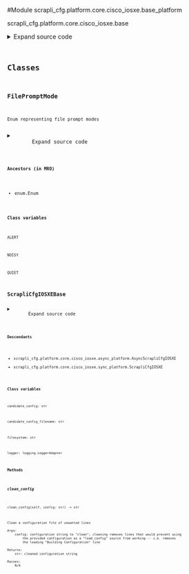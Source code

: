 <link rel="preload stylesheet" as="style" href="https://cdnjs.cloudflare.com/ajax/libs/10up-sanitize.css/11.0.1/sanitize.min.css" integrity="sha256-PK9q560IAAa6WVRRh76LtCaI8pjTJ2z11v0miyNNjrs=" crossorigin>
<link rel="preload stylesheet" as="style" href="https://cdnjs.cloudflare.com/ajax/libs/10up-sanitize.css/11.0.1/typography.min.css" integrity="sha256-7l/o7C8jubJiy74VsKTidCy1yBkRtiUGbVkYBylBqUg=" crossorigin>
<link rel="stylesheet preload" as="style" href="https://cdnjs.cloudflare.com/ajax/libs/highlight.js/10.1.1/styles/github.min.css" crossorigin>
<script defer src="https://cdnjs.cloudflare.com/ajax/libs/highlight.js/10.1.1/highlight.min.js" integrity="sha256-Uv3H6lx7dJmRfRvH8TH6kJD1TSK1aFcwgx+mdg3epi8=" crossorigin></script>
<script>window.addEventListener('DOMContentLoaded', () => hljs.initHighlighting())</script>















#Module scrapli_cfg.platform.core.cisco_iosxe.base_platform

scrapli_cfg.platform.core.cisco_iosxe.base

<details class="source">
    <summary>
        <span>Expand source code</span>
    </summary>
    <pre>
        <code class="python">
"""scrapli_cfg.platform.core.cisco_iosxe.base"""
import re
from datetime import datetime
from enum import Enum
from logging import Logger, LoggerAdapter
from typing import TYPE_CHECKING, Tuple

from scrapli_cfg.exceptions import FailedToFetchSpaceAvailable, InsufficientSpaceAvailable
from scrapli_cfg.helper import strip_blank_lines
from scrapli_cfg.platform.core.cisco_iosxe.patterns import (
    BYTES_FREE,
    FILE_PROMPT_MODE,
    OUTPUT_HEADER_PATTERN,
    VERSION_PATTERN,
)

if TYPE_CHECKING:
    LoggerAdapterT = LoggerAdapter[Logger]  # pylint:disable=E1136
else:
    LoggerAdapterT = LoggerAdapter


CONFIG_SOURCES = [
    "running",
    "startup",
]


class FilePromptMode(Enum):
    """Enum representing file prompt modes"""

    NOISY = "noisy"
    ALERT = "alert"
    QUIET = "quiet"


class ScrapliCfgIOSXEBase:
    logger: LoggerAdapterT
    candidate_config: str
    candidate_config_filename: str
    _replace: bool
    filesystem: str
    _filesystem_space_available_buffer_perc: int

    def _post_get_filesystem_space_available(self, output: str) -> int:
        """
        Handle post "get_filesystem_space_available" operations for parity between sync and async

        Args:
            output: output that was fetched from the device

        Returns:
            int: bytes of space available on filesystem

        Raises:
            FailedToFetchSpaceAvailable: if could not determine space available... duh :)

        """
        self.logger.info("determining space available from device output")

        bytes_available_match = re.search(pattern=BYTES_FREE, string=output)
        if not bytes_available_match:
            msg = "could not determine space available on filesystem"
            self.logger.critical(msg)
            raise FailedToFetchSpaceAvailable(msg)

        return int(bytes_available_match.groupdict()["bytes_available"])

    def _space_available(self, filesystem_bytes_available: int) -> None:
        """
        Space available operations for parity between sync and async

        It seems that on iosxe the length of the config is near enough 1:1 to the size it takes up
        on the disk... so roll w/ that plus a bit of buffer based on the available buffer perc

        Args:
            filesystem_bytes_available: bytes available on filesystem

        Returns:
            None

        Raises:
            InsufficientSpaceAvailable: if... insufficient space available....

        """
        if filesystem_bytes_available < (
            len(self.candidate_config) / (self._filesystem_space_available_buffer_perc / 100)
        ) + len(self.candidate_config):
            # filesystem has less than candidate config file size + 10% (by default) space, bail out
            msg = (
                f"insufficient space available for candidate config + "
                f"{self._filesystem_space_available_buffer_perc}% (buffer)"
            )
            self.logger.critical(msg)
            raise InsufficientSpaceAvailable(msg)

    def _post_determine_file_prompt_mode(self, output: str) -> FilePromptMode:
        """
        Handle post "determine_file_prompt_mode" operations for parity between sync and async

        Args:
            output: output that was fetched from the device

        Returns:
            FilePromptMode: enum representing file prompt mode

        Raises:
            N/A

        """
        self.logger.debug("determining file prompt mode from device output")

        file_prompt_match = re.search(pattern=FILE_PROMPT_MODE, string=output)
        if not file_prompt_match:
            return FilePromptMode.ALERT
        prompt_mode = file_prompt_match.groupdict()["prompt_mode"]
        if prompt_mode == "noisy":
            return FilePromptMode.NOISY
        return FilePromptMode.QUIET

    @staticmethod
    def _parse_version(device_output: str) -> str:
        """
        Parse version string out of device output

        Args:
            device_output: output from show version command

        Returns:
            str: device version string

        Raises:
            N/A

        """
        version_string_search = re.search(pattern=VERSION_PATTERN, string=device_output)

        if not version_string_search:
            return ""

        version_string = version_string_search.group(0) or ""
        return version_string

    def clean_config(self, config: str) -> str:
        """
        Clean a configuration file of unwanted lines

        Args:
            config: configuration string to "clean"; cleaning removes lines that would prevent using
                the provided configuration as a "load_config" source from working -- i.e. removes
                the leading "Building Configuration" line

        Returns:
            str: cleaned configuration string

        Raises:
            N/A

        """
        self.logger.debug("cleaning config file")

        return strip_blank_lines(
            config=re.sub(pattern=OUTPUT_HEADER_PATTERN, string=config, repl="", count=1)
        )

    def _reset_config_session(self) -> None:
        """
        Reset config session info

        Resets the candidate config and config session name attributes -- when these are "empty" we
        know there is no current config session

        Args:
            N/A

        Returns:
            None

        Raises:
            N/A

        """
        self.logger.debug("resetting candidate config and candidate config file name")
        self.candidate_config = ""
        self.candidate_config_filename = ""

    @staticmethod
    def _get_config_command(source: str) -> str:
        """
        Return command to use to get config based on the provided source

        Args:
            source: name of the config source, generally running|startup

        Returns:
            str: command to use to fetch the requested config

        Raises:
            N/A

        """
        if source == "running":
            return "show running-config"
        return "show startup-config"

    def _get_diff_command(self, source: str) -> str:
        """
        Return command to use to get config diff based on the provided source

        Args:
            source: name of the config source, generally running|startup

        Returns:
            str: command to use to fetch the requested config

        Raises:
            N/A

        """
        if self._replace:
            return (
                f"show archive config differences system:{source}-config {self.filesystem}"
                f"{self.candidate_config_filename}"
            )
        return (
            f"show archive config incremental-diffs {self.filesystem}"
            f"{self.candidate_config_filename} ignorecase"
        )

    def _prepare_config_payloads(self, config: str) -> str:
        """
        Prepare a configuration so it can be nicely sent to the device via scrapli

        Args:
            config: configuration to prep

        Returns:
            str: string of config lines to write to candidate config file

        Raises:
            N/A

        """
        tclsh_start_file = f'puts [open "{self.filesystem}{self.candidate_config_filename}" w+] {{'
        tclsh_end_file = "}"
        final_config = "\n".join((tclsh_start_file, config, tclsh_end_file))

        return final_config

    def _prepare_load_config(self, config: str, replace: bool) -> str:
        """
        Handle pre "load_config" operations for parity between sync and async

        Args:
            config: candidate config to load
            replace: True/False replace the configuration; passed here so it can be set at the class
                level as we need to stay in config mode and we need to know if we are doing a merge
                or a replace when we go to diff things

        Returns:
            str: string of config to write to candidate config file

        Raises:
            N/A

        """
        self.candidate_config = config

        if not self.candidate_config_filename:
            self.candidate_config_filename = f"scrapli_cfg_{round(datetime.now().timestamp())}"
            self.logger.debug(
                f"candidate config file name will be '{self.candidate_config_filename}'"
            )

        config = self._prepare_config_payloads(config=config)
        self._replace = replace

        return config

    def _normalize_source_candidate_configs(self, source_config: str) -> Tuple[str, str]:
        """
        Normalize candidate config and source config so that we can easily diff them

        Args:
            source_config: current config of the source config store

        Returns:
            ScrapliCfgDiff: scrapli cfg diff object

        Raises:
            N/A

        """
        self.logger.debug("normalizing source and candidate configs for diff object")

        # remove any of the leading timestamp/building config/config size/last change lines in
        # both the source and candidate configs so they dont need to be compared
        source_config = self.clean_config(config=source_config)
        candidate_config = self.clean_config(config=self.candidate_config)

        return source_config, candidate_config
        </code>
    </pre>
</details>




## Classes

### FilePromptMode


```text
Enum representing file prompt modes
```

<details class="source">
    <summary>
        <span>Expand source code</span>
    </summary>
    <pre>
        <code class="python">
class FilePromptMode(Enum):
    """Enum representing file prompt modes"""

    NOISY = "noisy"
    ALERT = "alert"
    QUIET = "quiet"
        </code>
    </pre>
</details>


#### Ancestors (in MRO)
- enum.Enum
#### Class variables

    
`ALERT`




    
`NOISY`




    
`QUIET`






### ScrapliCfgIOSXEBase



<details class="source">
    <summary>
        <span>Expand source code</span>
    </summary>
    <pre>
        <code class="python">
class ScrapliCfgIOSXEBase:
    logger: LoggerAdapterT
    candidate_config: str
    candidate_config_filename: str
    _replace: bool
    filesystem: str
    _filesystem_space_available_buffer_perc: int

    def _post_get_filesystem_space_available(self, output: str) -> int:
        """
        Handle post "get_filesystem_space_available" operations for parity between sync and async

        Args:
            output: output that was fetched from the device

        Returns:
            int: bytes of space available on filesystem

        Raises:
            FailedToFetchSpaceAvailable: if could not determine space available... duh :)

        """
        self.logger.info("determining space available from device output")

        bytes_available_match = re.search(pattern=BYTES_FREE, string=output)
        if not bytes_available_match:
            msg = "could not determine space available on filesystem"
            self.logger.critical(msg)
            raise FailedToFetchSpaceAvailable(msg)

        return int(bytes_available_match.groupdict()["bytes_available"])

    def _space_available(self, filesystem_bytes_available: int) -> None:
        """
        Space available operations for parity between sync and async

        It seems that on iosxe the length of the config is near enough 1:1 to the size it takes up
        on the disk... so roll w/ that plus a bit of buffer based on the available buffer perc

        Args:
            filesystem_bytes_available: bytes available on filesystem

        Returns:
            None

        Raises:
            InsufficientSpaceAvailable: if... insufficient space available....

        """
        if filesystem_bytes_available < (
            len(self.candidate_config) / (self._filesystem_space_available_buffer_perc / 100)
        ) + len(self.candidate_config):
            # filesystem has less than candidate config file size + 10% (by default) space, bail out
            msg = (
                f"insufficient space available for candidate config + "
                f"{self._filesystem_space_available_buffer_perc}% (buffer)"
            )
            self.logger.critical(msg)
            raise InsufficientSpaceAvailable(msg)

    def _post_determine_file_prompt_mode(self, output: str) -> FilePromptMode:
        """
        Handle post "determine_file_prompt_mode" operations for parity between sync and async

        Args:
            output: output that was fetched from the device

        Returns:
            FilePromptMode: enum representing file prompt mode

        Raises:
            N/A

        """
        self.logger.debug("determining file prompt mode from device output")

        file_prompt_match = re.search(pattern=FILE_PROMPT_MODE, string=output)
        if not file_prompt_match:
            return FilePromptMode.ALERT
        prompt_mode = file_prompt_match.groupdict()["prompt_mode"]
        if prompt_mode == "noisy":
            return FilePromptMode.NOISY
        return FilePromptMode.QUIET

    @staticmethod
    def _parse_version(device_output: str) -> str:
        """
        Parse version string out of device output

        Args:
            device_output: output from show version command

        Returns:
            str: device version string

        Raises:
            N/A

        """
        version_string_search = re.search(pattern=VERSION_PATTERN, string=device_output)

        if not version_string_search:
            return ""

        version_string = version_string_search.group(0) or ""
        return version_string

    def clean_config(self, config: str) -> str:
        """
        Clean a configuration file of unwanted lines

        Args:
            config: configuration string to "clean"; cleaning removes lines that would prevent using
                the provided configuration as a "load_config" source from working -- i.e. removes
                the leading "Building Configuration" line

        Returns:
            str: cleaned configuration string

        Raises:
            N/A

        """
        self.logger.debug("cleaning config file")

        return strip_blank_lines(
            config=re.sub(pattern=OUTPUT_HEADER_PATTERN, string=config, repl="", count=1)
        )

    def _reset_config_session(self) -> None:
        """
        Reset config session info

        Resets the candidate config and config session name attributes -- when these are "empty" we
        know there is no current config session

        Args:
            N/A

        Returns:
            None

        Raises:
            N/A

        """
        self.logger.debug("resetting candidate config and candidate config file name")
        self.candidate_config = ""
        self.candidate_config_filename = ""

    @staticmethod
    def _get_config_command(source: str) -> str:
        """
        Return command to use to get config based on the provided source

        Args:
            source: name of the config source, generally running|startup

        Returns:
            str: command to use to fetch the requested config

        Raises:
            N/A

        """
        if source == "running":
            return "show running-config"
        return "show startup-config"

    def _get_diff_command(self, source: str) -> str:
        """
        Return command to use to get config diff based on the provided source

        Args:
            source: name of the config source, generally running|startup

        Returns:
            str: command to use to fetch the requested config

        Raises:
            N/A

        """
        if self._replace:
            return (
                f"show archive config differences system:{source}-config {self.filesystem}"
                f"{self.candidate_config_filename}"
            )
        return (
            f"show archive config incremental-diffs {self.filesystem}"
            f"{self.candidate_config_filename} ignorecase"
        )

    def _prepare_config_payloads(self, config: str) -> str:
        """
        Prepare a configuration so it can be nicely sent to the device via scrapli

        Args:
            config: configuration to prep

        Returns:
            str: string of config lines to write to candidate config file

        Raises:
            N/A

        """
        tclsh_start_file = f'puts [open "{self.filesystem}{self.candidate_config_filename}" w+] {{'
        tclsh_end_file = "}"
        final_config = "\n".join((tclsh_start_file, config, tclsh_end_file))

        return final_config

    def _prepare_load_config(self, config: str, replace: bool) -> str:
        """
        Handle pre "load_config" operations for parity between sync and async

        Args:
            config: candidate config to load
            replace: True/False replace the configuration; passed here so it can be set at the class
                level as we need to stay in config mode and we need to know if we are doing a merge
                or a replace when we go to diff things

        Returns:
            str: string of config to write to candidate config file

        Raises:
            N/A

        """
        self.candidate_config = config

        if not self.candidate_config_filename:
            self.candidate_config_filename = f"scrapli_cfg_{round(datetime.now().timestamp())}"
            self.logger.debug(
                f"candidate config file name will be '{self.candidate_config_filename}'"
            )

        config = self._prepare_config_payloads(config=config)
        self._replace = replace

        return config

    def _normalize_source_candidate_configs(self, source_config: str) -> Tuple[str, str]:
        """
        Normalize candidate config and source config so that we can easily diff them

        Args:
            source_config: current config of the source config store

        Returns:
            ScrapliCfgDiff: scrapli cfg diff object

        Raises:
            N/A

        """
        self.logger.debug("normalizing source and candidate configs for diff object")

        # remove any of the leading timestamp/building config/config size/last change lines in
        # both the source and candidate configs so they dont need to be compared
        source_config = self.clean_config(config=source_config)
        candidate_config = self.clean_config(config=self.candidate_config)

        return source_config, candidate_config
        </code>
    </pre>
</details>


#### Descendants
- scrapli_cfg.platform.core.cisco_iosxe.async_platform.AsyncScrapliCfgIOSXE
- scrapli_cfg.platform.core.cisco_iosxe.sync_platform.ScrapliCfgIOSXE
#### Class variables

    
`candidate_config: str`




    
`candidate_config_filename: str`




    
`filesystem: str`




    
`logger: logging.LoggerAdapter`



#### Methods

    

##### clean_config
`clean_config(self, config: str) ‑> str`

```text
Clean a configuration file of unwanted lines

Args:
    config: configuration string to "clean"; cleaning removes lines that would prevent using
        the provided configuration as a "load_config" source from working -- i.e. removes
        the leading "Building Configuration" line

Returns:
    str: cleaned configuration string

Raises:
    N/A
```